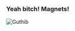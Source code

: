### Yeah bitch! Magnets!
![Guthib](https://github-readme-stats.vercel.app/api?username=dbeny&show_icons=true&theme=transparent)